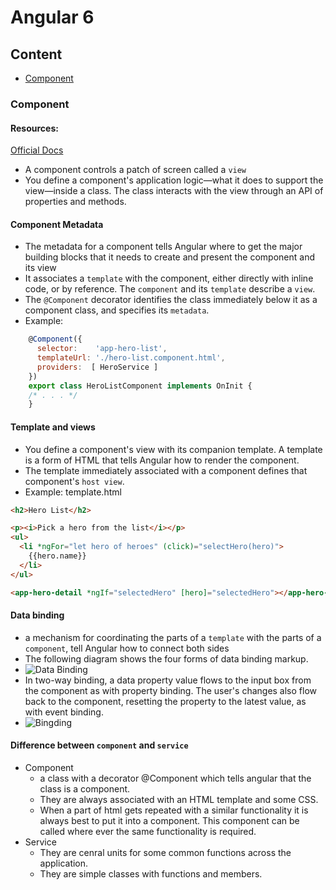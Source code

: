 # Angular 6

## Content
* [Component](#component)

### Component
#### Resources:
[Official Docs](https://angular.io/guide/architecture-components)

- A component controls a patch of screen called a `view`
- You define a component's application logic—what it does to support the view—inside a class. The class interacts with the view through an API of properties and methods.

#### Component Metadata
- The metadata for a component tells Angular where to get the major building blocks that it needs to create and present the component and its view
-  It associates a `template` with the component, either directly with inline code, or by reference. The `component` and its `template` describe a `view`.
- The `@Component` decorator identifies the class immediately below it as a component class, and specifies its `metadata`.
- Example:
```javascript
    @Component({
      selector:    'app-hero-list',
      templateUrl: './hero-list.component.html',
      providers:  [ HeroService ]
    })
    export class HeroListComponent implements OnInit {
    /* . . . */
    }
```
#### Template and views
- You define a component's view with its companion template. A template is a form of HTML that tells Angular how to render the component.
- The template immediately associated with a component defines that component's `host view`. 
- Example: template.html
```html
<h2>Hero List</h2>

<p><i>Pick a hero from the list</i></p>
<ul>
  <li *ngFor="let hero of heroes" (click)="selectHero(hero)">
    {{hero.name}}
  </li>
</ul>

<app-hero-detail *ngIf="selectedHero" [hero]="selectedHero"></app-hero-detail>
```

#### Data binding
- a mechanism for coordinating the parts of a `template` with the parts of a `component`, tell Angular how to connect both sides
- The following diagram shows the four forms of data binding markup.
- ![Data Binding](https://angular.io/generated/images/guide/architecture/databinding.png)
- In two-way binding, a data property value flows to the input box from the component as with property binding. The user's changes also flow back to the component, resetting the property to the latest value, as with event binding.
- ![Bingding](https://angular.io/generated/images/guide/architecture/component-databinding.png)

#### Difference between `component` and `service`
- Component
  - a class with a decorator @Component which tells angular that the class is a component. 
  - They are always associated with an HTML template and some CSS.
  - When a part of html gets repeated with a similar functionality it is always best to put it into a component. This component can be called where ever the same functionality is required.
- Service
  - They are cenral units for some common functions across the application.
  - They are simple classes with functions and members.
